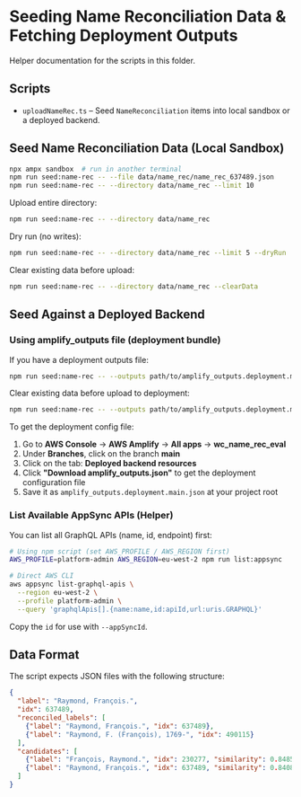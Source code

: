 # Seeding Name Reconciliation Data & Fetching Deployment Outputs

Helper documentation for the scripts in this folder.

## Scripts

- `uploadNameRec.ts` – Seed `NameReconciliation` items into local sandbox or a deployed backend.

## Seed Name Reconciliation Data (Local Sandbox)

```bash
npx ampx sandbox  # run in another terminal
npm run seed:name-rec -- --file data/name_rec/name_rec_637489.json
npm run seed:name-rec -- --directory data/name_rec --limit 10
```

Upload entire directory:

```bash
npm run seed:name-rec -- --directory data/name_rec
```

Dry run (no writes):

```bash
npm run seed:name-rec -- --directory data/name_rec --limit 5 --dryRun
```

Clear existing data before upload:

```bash
npm run seed:name-rec -- --directory data/name_rec --clearData
```

## Seed Against a Deployed Backend

### Using amplify_outputs file (deployment bundle)

If you have a deployment outputs file:

```bash
npm run seed:name-rec -- --outputs path/to/amplify_outputs.deployment.main.json --directory data/name_rec --limit 10
```

Clear existing data before upload to deployment:

```bash
npm run seed:name-rec -- --outputs path/to/amplify_outputs.deployment.main.json --directory data/name_rec --clearData
```

To get the deployment config file:

1. Go to **AWS Console** → **AWS Amplify** → **All apps** → **wc_name_rec_eval**
2. Under **Branches**, click on the branch **main**
3. Click on the tab: **Deployed backend resources**
4. Click **"Download amplify_outputs.json"** to get the deployment configuration file
5. Save it as `amplify_outputs.deployment.main.json` at your project root

### List Available AppSync APIs (Helper)

You can list all GraphQL APIs (name, id, endpoint) first:

```bash
# Using npm script (set AWS_PROFILE / AWS_REGION first)
AWS_PROFILE=platform-admin AWS_REGION=eu-west-2 npm run list:appsync

# Direct AWS CLI
aws appsync list-graphql-apis \
  --region eu-west-2 \
  --profile platform-admin \
  --query 'graphqlApis[].{name:name,id:apiId,url:uris.GRAPHQL}'
```

Copy the `id` for use with `--appSyncId`.

## Data Format

The script expects JSON files with the following structure:

```json
{
  "label": "Raymond, François.",
  "idx": 637489,
  "reconciled_labels": [
    {"label": "Raymond, François.", "idx": 637489},
    {"label": "Raymond, F. (François), 1769-", "idx": 490115}
  ],
  "candidates": [
    {"label": "François, Raymond.", "idx": 230277, "similarity": 0.8485022187232971},
    {"label": "Raymond, François.", "idx": 637489, "similarity": 0.8408583402633667}
  ]
}
```
